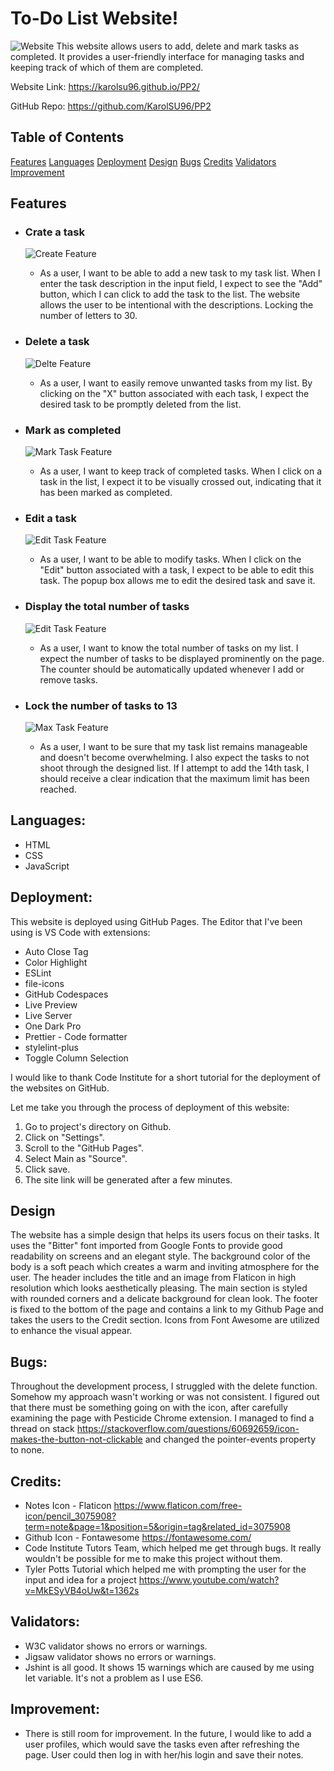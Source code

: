 # To-Do List Website!

![Website](./readme-images/page.png)
This website allows users to add, delete and mark tasks as completed.
It provides a user-friendly interface for managing tasks and keeping track of which of them are completed.

Website Link: https://karolsu96.github.io/PP2/

GitHub Repo: https://github.com/KarolSU96/PP2

## Table of Contents

[Features](#features)
[Languages](#languages)
[Deployment](#deployment)
[Design](#design)
[Bugs](#bugs)
[Credits](#credits)
[Validators](#validators)
[Improvement](#improvement)

## Features

- ### Crate a task

  ![Create Feature](./readme-images/create.png)

  - As a user, I want to be able to add a new task to my task list. When I enter the task description in the input field, I expect to see the "Add" button, which I can click to add the task to the list. The website allows the user to be intentional with the descriptions. Locking the number of letters to 30.

- ### Delete a task

  ![Delte Feature](./readme-images/delete.png)

  - As a user, I want to easily remove unwanted tasks from my list. By clicking on the "X" button associated with each task, I expect the desired task to be promptly deleted from the list.

- ### Mark as completed

  ![Mark Task Feature](./readme-images/mark.png)

  - As a user, I want to keep track of completed tasks. When I click on a task in the list, I expect it to be visually crossed out, indicating that it has been marked as completed.

- ### Edit a task

  ![Edit Task Feature](./readme-images/edit.png)

  - As a user, I want to be able to modify tasks. When I click on the "Edit" button associated with a task, I expect to be able to edit this task. The popup box allows me to edit the desired task and save it.

- ### Display the total number of tasks

  ![Edit Task Feature](./readme-images/counter.png)

  - As a user, I want to know the total number of tasks on my list. I expect the number of tasks to be displayed prominently on the page. The counter should be automatically updated whenever I add or remove tasks.

- ### Lock the number of tasks to 13
  ![Max Task Feature](./readme-images/max.png)
  - As a user, I want to be sure that my task list remains manageable and doesn't become overwhelming. I also expect the tasks to not shoot through the designed list. If I attempt to add the 14th task, I should receive a clear indication that the maximum limit has been reached.

## Languages:

- HTML
- CSS
- JavaScript

## Deployment:

This website is deployed using GitHub Pages.
The Editor that I've been using is VS Code with extensions:

- Auto Close Tag
- Color Highlight
- ESLint
- file-icons
- GitHub Codespaces
- Live Preview
- Live Server
- One Dark Pro
- Prettier - Code formatter
- stylelint-plus
- Toggle Column Selection

I would like to thank Code Institute for a short tutorial for the deployment of the websites on GitHub.

Let me take you through the process of deployment of this website:

1. Go to project's directory on Github.
2. Click on "Settings".
3. Scroll to the "GitHub Pages".
4. Select Main as "Source".
5. Click save.
6. The site link will be generated after a few minutes.

## Design

The website has a simple design that helps its users focus on their tasks. It uses the "Bitter" font imported from Google Fonts to provide good readability on screens and an elegant style.
The background color of the body is a soft peach which creates a warm and inviting atmosphere for the user.
The header includes the title and an image from Flaticon in high resolution which looks aesthetically pleasing. The main section is styled with rounded corners and a delicate background for clean look.
The footer is fixed to the bottom of the page and contains a link to my Github Page and takes the users to the Credit section.
Icons from Font Awesome are utilized to enhance the visual appear.

## Bugs:

Throughout the development process, I struggled with the delete function. Somehow my approach wasn't working or was not consistent. I figured out that there must be something going on with the icon, after carefully examining the page with Pesticide Chrome extension. I managed to find a thread on stack https://stackoverflow.com/questions/60692659/icon-makes-the-button-not-clickable and changed the pointer-events property to none.

## Credits:

- Notes Icon - Flaticon https://www.flaticon.com/free-icon/pencil_3075908?term=note&page=1&position=5&origin=tag&related_id=3075908
- Github Icon - Fontawesome https://fontawesome.com/
- Code Institute Tutors Team, which helped me get through bugs. It really wouldn't be possible for me to make this project without them.
- Tyler Potts Tutorial which helped me with prompting the user for the input and idea for a project https://www.youtube.com/watch?v=MkESyVB4oUw&t=1362s

## Validators:

- W3C validator shows no errors or warnings.
- Jigsaw validator shows no errors or warnings.
- Jshint is all good. It shows 15 warnings which are caused by me using let variable. It's not a problem as I use ES6.

## Improvement:

- There is still room for improvement. In the future, I would like to add a user profiles, which would save the tasks even after refreshing the page. User could then log in with her/his login and save their notes.
